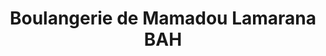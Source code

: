 ---
title: "Boulangerie de Mamadou Lamarana BAH"
url: /forecariah/boulangerie-de-mamadou-lamarana-bah/
shop: boulangerie
---